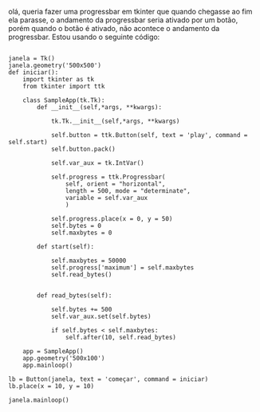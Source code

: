 olá, queria fazer uma progressbar em tkinter que quando chegasse ao fim ela parasse, o andamento da progressbar seria ativado por um botão, porém quando o botão é ativado, não acontece o andamento da progressbar. Estou usando o seguinte código:

```from tkinter import *

janela = Tk()
janela.geometry('500x500')
def iniciar():   
    import tkinter as tk
    from tkinter import ttk

    class SampleApp(tk.Tk):
        def __init__(self,*args, **kwargs):

            tk.Tk.__init__(self,*args, **kwargs)
            
            self.button = ttk.Button(self, text = 'play', command = self.start)
            self.button.pack()

            self.var_aux = tk.IntVar()

            self.progress = ttk.Progressbar(
                self, orient = "horizontal",
                length = 500, mode = "determinate",
                variable = self.var_aux
                )

            self.progress.place(x = 0, y = 50)
            self.bytes = 0
            self.maxbytes = 0

        def start(self):

            self.maxbytes = 50000
            self.progress['maximum'] = self.maxbytes
            self.read_bytes()


        def read_bytes(self):

            self.bytes += 500
            self.var_aux.set(self.bytes)

            if self.bytes < self.maxbytes:
                self.after(10, self.read_bytes)

    app = SampleApp()
    app.geometry('500x100')
    app.mainloop()

lb = Button(janela, text = 'começar', command = iniciar)
lb.place(x = 10, y = 10)

janela.mainloop()

